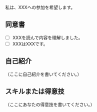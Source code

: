 私は、XXXへの参加を希望します。

## 同意書

- [ ] XXXを読んで内容を理解しました。
- [ ] XXXはXXXです。

## 自己紹介

（ここに自己紹介を書いてください。）

## スキルまたは得意技

（ここにあなたの得意技を書いてください。）
